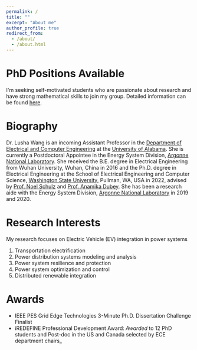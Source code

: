 ```yaml
---
permalink: /
title: ""
excerpt: "About me"
author_profile: true
redirect_from: 
  - /about/
  - /about.html
---
```


PhD Positions Available
======
I'm seeking self-motivated students who are passionate about research and have strong mathematical skills to join my group. Detailed information can be found [here](https://luluhahaha.github.io/lushawang.github.io//join/).


Biography
======
Dr. Lusha Wang is an incoming Assistant Professor in the [Department of Electrical and Computer Engineering](https://ece.eng.ua.edu/) at the [University of Alabama](https://www.ua.edu/). She is currently a Postdoctoral Appointee in the Energy System Division, [Argonne National Laboratory](https://www.anl.gov/). She received the B.E. degree in Electrical Engineering from Wuhan University, Wuhan, China in 2016 and the Ph.D. degree in Electrical Engineering at the School of Electrical Engineering and Computer Science, [Washington State University](https://wsu.edu/), Pullman, WA, USA in 2022, advised by [Prof. Noel Schulz](https://president.wsu.edu/noel-schulz-bio/) and [Prof. Anamika Dubey](https://eecs.wsu.edu/~adubey/). She has been a research aide with the Energy System Division, [Argonne National Laboratory](https://www.anl.gov/) in 2019 and 2020. 


Research Interests
======
My research focuses on Electric Vehicle (EV) integration in power systems
1. Transportation electrification
1. Power distribution systems modeling and analysis
1. Power system resilience and protection
1. Power system optimization and control
1. Distributed renewable integration


Awards
=======
* IEEE PES Grid Edge Technologies 3-Minute Ph.D. Dissertation Challenge Finalist
* iREDEFINE Professional Development Award:  _Awarded_ to 12 PhD students and Post-doc in the US and Canada selected by ECE department chairs_

